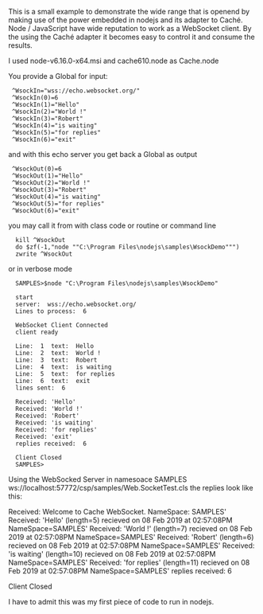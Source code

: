 This is a small example to demonstrate the wide range that is openend by
making use of the power embedded in nodejs and its adapter to Caché.
Node / JavaScript have wide reputation to work as a WebSocket client.
By the using the Caché adapter it becomes easy to control it and
consume the results.

I used node-v6.16.0-x64.msi  and  cache610.node as Cache.node

You provide a Global for input:

     ^WsockIn="wss://echo.websocket.org/"
     ^WsockIn(0)=6
     ^WsockIn(1)="Hello"
     ^WsockIn(2)="World !"
     ^WsockIn(3)="Robert"
     ^WsockIn(4)="is waiting"
     ^WsockIn(5)="for replies"
     ^WsockIn(6)="exit"

and with this echo server you get back a Global as output

     ^WsockOut(0)=6
     ^WsockOut(1)="Hello"
     ^WsockOut(2)="World !"
     ^WsockOut(3)="Robert"
     ^WsockOut(4)="is waiting"
     ^WsockOut(5)="for replies"
     ^WsockOut(6)="exit"

you may call it from with class code or routine or command line
      
      kill ^WsockOut
      do $zf(-1,"node ""C:\Program Files\nodejs\samples\WsockDemo""")
      zwrite ^WsockOut
      
or in verbose mode

      SAMPLES>$node "C:\Program Files\nodejs\samples\WsockDemo"

      start
      server:  wss://echo.websocket.org/
      Lines to process:  6

      WebSocket Client Connected
      client ready

      Line:  1  text:  Hello
      Line:  2  text:  World !
      Line:  3  text:  Robert
      Line:  4  text:  is waiting
      Line:  5  text:  for replies
      Line:  6  text:  exit
      lines sent:  6

      Received: 'Hello'
      Received: 'World !'
      Received: 'Robert'
      Received: 'is waiting'
      Received: 'for replies'
      Received: 'exit'
      replies received:  6

      Client Closed
      SAMPLES>

Using the WebSocked Server in namesoace SAMPLES
    ws://localhost:57772/csp/samples/Web.SocketTest.cls
the replies look like this:

Received: Welcome to Cache WebSocket. NameSpace: SAMPLES'
Received: 'Hello' (length=5) recieved on 08 Feb 2019 at 02:57:08PM NameSpace=SAMPLES'
Received: 'World !' (length=7) recieved on 08 Feb 2019 at 02:57:08PM NameSpace=SAMPLES'
Received: 'Robert' (length=6) recieved on 08 Feb 2019 at 02:57:08PM NameSpace=SAMPLES'
Received: 'is waiting' (length=10) recieved on 08 Feb 2019 at 02:57:08PM NameSpace=SAMPLES'
Received: 'for replies' (length=11) recieved on 08 Feb 2019 at 02:57:08PM NameSpace=SAMPLES'
replies received:  6

Client Closed

    
I have to admit this was my first piece of code to run in nodejs.
